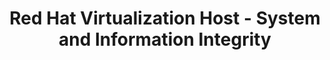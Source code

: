 ---
permalink: /product-documents/rhvh/nist-800-53/si/
layout: control_family
title: Red Hat Virtualization Host - System and Information Integrity
category: Product Documents
lead: |
  Control responses for NIST 800-53 rev4.
subnav:
  data: components.rhvh.satisfies
  href: ['#%', control_key]
  text: control_key
product_info:
  name: Red Hat Virtualization Host
  opencontrol_component: rhvh
  control_family_shorthand: SI
---
